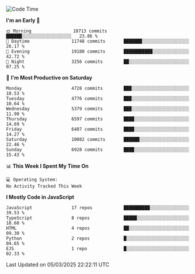 <!--START_SECTION:waka-->
![Code Time](http://img.shields.io/badge/Code%20Time-3%2C498%20hrs%2059%20mins-blue)

**I'm an Early 🐤** 

```text
🌞 Morning                10713 commits       ██████░░░░░░░░░░░░░░░░░░░   23.86 % 
🌆 Daytime                11748 commits       ███████░░░░░░░░░░░░░░░░░░   26.17 % 
🌃 Evening                19180 commits       ███████████░░░░░░░░░░░░░░   42.72 % 
🌙 Night                  3256 commits        ██░░░░░░░░░░░░░░░░░░░░░░░   07.25 % 
```
📅 **I'm Most Productive on Saturday** 

```text
Monday                   4728 commits        ███░░░░░░░░░░░░░░░░░░░░░░   10.53 % 
Tuesday                  4776 commits        ███░░░░░░░░░░░░░░░░░░░░░░   10.64 % 
Wednesday                5379 commits        ███░░░░░░░░░░░░░░░░░░░░░░   11.98 % 
Thursday                 6597 commits        ████░░░░░░░░░░░░░░░░░░░░░   14.69 % 
Friday                   6407 commits        ████░░░░░░░░░░░░░░░░░░░░░   14.27 % 
Saturday                 10082 commits       ██████░░░░░░░░░░░░░░░░░░░   22.46 % 
Sunday                   6928 commits        ████░░░░░░░░░░░░░░░░░░░░░   15.43 % 
```


📊 **This Week I Spent My Time On** 

```text
💻 Operating System: 
No Activity Tracked This Week
```

**I Mostly Code in JavaScript** 

```text
JavaScript               17 repos            ██████████░░░░░░░░░░░░░░░   39.53 % 
TypeScript               8 repos             █████░░░░░░░░░░░░░░░░░░░░   18.60 % 
HTML                     4 repos             ██░░░░░░░░░░░░░░░░░░░░░░░   09.30 % 
Python                   2 repos             █░░░░░░░░░░░░░░░░░░░░░░░░   04.65 % 
EJS                      1 repo              █░░░░░░░░░░░░░░░░░░░░░░░░   02.33 % 
```




 Last Updated on 05/03/2025 22:22:11 UTC
<!--END_SECTION:waka-->

<!--
**likaiqiang/likaiqiang** is a ✨ _special_ ✨ repository because its `README.md` (this file) appears on your GitHub profile.

Here are some ideas to get you started:

- 🔭 I’m currently working on ...
- 🌱 I’m currently learning ...
- 👯 I’m looking to collaborate on ...
- 🤔 I’m looking for help with ...
- 💬 Ask me about ...
- 📫 How to reach me: ...
- 😄 Pronouns: ...
- ⚡ Fun fact: ...
-->
